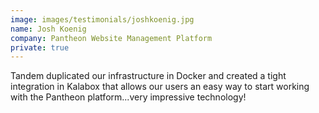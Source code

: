 ```yaml
---
image: images/testimonials/joshkoenig.jpg
name: Josh Koenig
company: Pantheon Website Management Platform
private: true
---
```

Tandem duplicated our infrastructure in Docker and created a tight integration in Kalabox that allows our users an easy way to start working with the Pantheon platform...very impressive technology!
